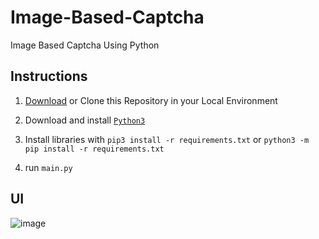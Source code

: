 # Image-Based-Captcha
Image Based Captcha Using Python

## Instructions

1. [Download](https://github.com/neeleshpandey/Image-Based-Captcha/archive/refs/heads/main.zip) or Clone this Repository in your Local Environment

2. Download and install [`Python3`](https://www.python.org/downloads/)

3. Install libraries with `pip3 install -r requirements.txt` or `python3 -m pip install -r requirements.txt`

4. run `main.py`

## UI

![image](https://user-images.githubusercontent.com/87470414/233799365-72fcdffc-c50d-4100-ab68-582eead6377c.png)

